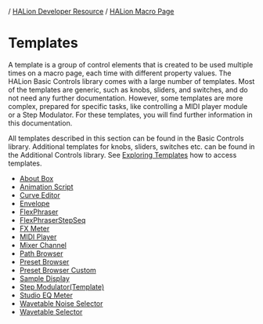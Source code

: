 / [HALion Developer Resource](../../HALion-Developer-Resource.md) / [HALion Macro Page](./HALion-Macro-Page.md) 

# Templates

A template is a group of control elements that is created to be used multiple times on a macro page, each time with different property values. The HALion Basic Controls library comes with a large number of templates. Most of the templates are generic, such as knobs, sliders, and switches, and do not need any further documentation. However, some templates are more complex, prepared for specific tasks, like controlling a MIDI player module or a Step Modulator. For these templates, you will find further information in this documentation.

All templates  described in this section can be found in the Basic Controls library. Additional templates for knobs, sliders, switches etc. can be found in the Additional Controls library. See [Exploring Templates](./Exploring-Templates.md) how to access templates.

* [About Box](./HALion-Macro-Page/pages/About-Box.md)
* [Animation Script](./HALion-Macro-Page/pages/Animation-Script.md)
* [Curve Editor](./HALion-Macro-Page/pages/Curve-Editor.md)
* [Envelope](./HALion-Macro-Page/pages/Envelope.md)
* [FlexPhraser](./HALion-Macro-Page/pages/FlexPhraser.md)
* [FlexPhraserStepSeq](./HALion-Macro-Page/pages/FlexPhraserStepSeq.md)
* [FX Meter](./HALion-Macro-Page/pages/FX-Meter.md)
* [MIDI Player](./HALion-Macro-Page/pages/MIDI-Player.md)
* [Mixer Channel](./HALion-Macro-Page/pages/Mixer-Channel.md)
* [Path Browser](./HALion-Macro-Page/pages/Path-Browser.md)
* [Preset Browser](./HALion-Macro-Page/pages/Preset-Browser.md)
* [Preset Browser Custom](./HALion-Macro-Page/pages/Preset-Browser-Custom.md)
* [Sample Display](./HALion-Macro-Page/pages/Sample-Display.md)
* [Step Modulator(Template)](./HALion-Macro-Page/pages/Step-Modulator-Template.md)
* [Studio EQ Meter](./HALion-Macro-Page/pages/Studio-EQ-Meter.md)
* [Wavetable Noise Selector](./HALion-Macro-Page/pages/Wavetable-Noise-Selector.md)
* [Wavetable Selector](./HALion-Macro-Page/pages/Wavetable-Selector.md)
